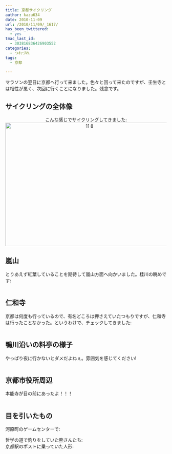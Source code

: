 ```yaml
---
title: 京都サイクリング
author: kazu634
date: 2010-11-09
url: /2010/11/09/_1617/
has_been_twittered:
  - yes
tmac_last_id:
  - 303816836426903552
categories:
  - つれづれ
tags:
  - 京都

---
```

<div class="pp_items">
<div class="pp_item">
<p>
      マラソンの翌日に京都へ行って来ました。色々と回って来たのですが、壬生寺とは相性が悪く、次回に行くことになりました。残念です。
</p>
    
<p>
<!--more-->
</p>
    
<h2>
      サイクリングの全体像
</h2>
    
<p style="text-align: center;">
      こんな感じでサイクリングしてきました:<br /> <a href="http://blog.kazu634.com/2010/11/09/%e4%ba%ac%e9%83%bd%e3%82%b5%e3%82%a4%e3%82%af%e3%83%aa%e3%83%b3%e3%82%b0/11-8/" onclick="__gaTracker('send', 'event', 'outbound-article', 'http://blog.kazu634.com/2010/11/09/%e4%ba%ac%e9%83%bd%e3%82%b5%e3%82%a4%e3%82%af%e3%83%aa%e3%83%b3%e3%82%b0/11-8/', '');" title='11 8'><img width="510" height="385" src="http://blog.kazu634.com/wp-content/uploads/2012/06/11-8.jpg" class="attachment-large aligncenter wp-image-833" alt="11 8" title="11 8" srcset="http://blog.kazu634.com/wp-content/uploads/2012/06/11-8-300x227.jpg 300w, http://blog.kazu634.com/wp-content/uploads/2012/06/11-8.jpg 732w" sizes="(max-width: 510px) 100vw, 510px" /></a>
</p>
    
<h2>
      嵐山
</h2>
    
<p>
      とりあえず紅葉していることを期待して嵐山方面へ向かいました。桂川の眺めです:
</p>
    
<div style="text-align: center;">
<img src="http://static.pixelpipe.com/eae22e51-1c54-4bdf-a346-7e60b6c7ed7e_b.jpg" alt="" />
</div>
    
<div style="text-align: center;">
<img src="http://static.pixelpipe.com/520300a1-29e9-497c-ae50-eecf66f3c518_b.jpg" alt="" />
</div>
    
<h2>
      仁和寺
</h2>
    
<p>
      京都は何度も行っているので、有名どころは押さえていたつもりですが、仁和寺は行ったことなかった。というわけで、チェックしてきました:
</p>
    
<div style="text-align: center;">
<img src="http://static.pixelpipe.com/c3131a0f-caf5-4043-ad95-e2bf3b8dd8a4_b.jpg" alt="" />
</div>
    
<div style="text-align: center;">
<img src="http://static.pixelpipe.com/53a869ce-e54f-485a-9306-a743346f12be_b.jpg" alt="" />
</div>
    
<div style="text-align: center;">
<img src="http://static.pixelpipe.com/7e31b5c0-68da-40db-b064-dbeabc5510f2_b.jpg" alt="" />
</div>
    
<h2>
      鴨川沿いの料亭の様子
</h2>
    
<p>
      やっぱり夜に行かないとダメだよねぇ。雰囲気を感じてください!
</p>
</div>
  
<div class="pp_item" style="text-align: center;">
<img style="max-width: 100%;" src="http://static.pixelpipe.com/a79656de-58c7-4bc6-86b0-fd618c87d5cb_b.jpg" alt="" />
</div>
  
<h2 class="pp_item">
    京都市役所周辺
</h2>
  
<p>
    本能寺が目の前にあったよ！！！
</p>
  
<div class="pp_item" style="text-align: center;">
<img style="max-width: 100%;" src="http://static.pixelpipe.com/2d329531-7d35-403c-8b82-a55dc4801afc_b.jpg" alt="" />
</div>
  
<div class="pp_item" style="text-align: center;">
<img style="max-width: 100%;" src="http://static.pixelpipe.com/f332d39e-0980-45a9-afa1-130a3b19c71d_b.jpg" alt="" />
</div>
  
<h2 class="pp_item">
    目を引いたもの
</h2>
  
<p>
    河原町のゲームセンターで:
</p>
  
<div class="pp_item" style="text-align: center;">
<img style="max-width: 100%;" src="http://static.pixelpipe.com/f3e9e066-b52c-416f-84bc-d8fa54ac3246_b.jpg" alt="" />
</div>
  
<div class="pp_item">
    哲学の道で釣りをしていた熊さんたち:
</div>
  
<div class="pp_item" style="text-align: center;">
<img style="max-width: 100%;" src="http://static.pixelpipe.com/0194933a-2cb5-4897-a547-b3aab6ed803f_b.jpg" alt="" />
</div>
  
<div class="pp_item">
    京都駅のポストに乗っていた人形:
</div>
  
<p style="text-align: center;">
<img class="aligncenter" style="max-width: 100%;" src="http://static.pixelpipe.com/a50d2e6d-22a0-4193-a6e9-38b429e5ee00_b.jpg" alt="" />
</p>
</div>